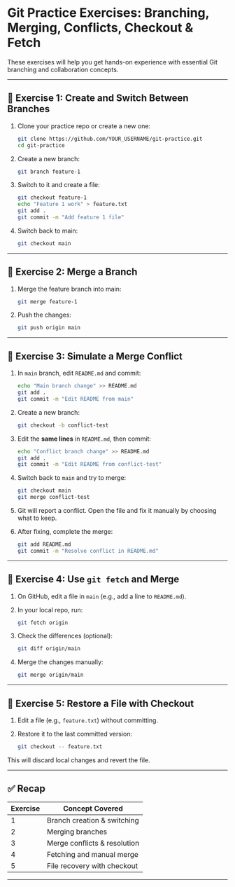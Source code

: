 # Git Practice Exercises: Branching, Merging, Conflicts, Checkout & Fetch

These exercises will help you get hands-on experience with essential Git branching and collaboration concepts.

---

## 🧩 Exercise 1: Create and Switch Between Branches

1. Clone your practice repo or create a new one:
   ```bash
   git clone https://github.com/YOUR_USERNAME/git-practice.git
   cd git-practice
   ```

2. Create a new branch:

   ```bash
   git branch feature-1
   ```

3. Switch to it and create a file:

   ```bash
   git checkout feature-1
   echo "Feature 1 work" > feature.txt
   git add .
   git commit -m "Add feature 1 file"
   ```

4. Switch back to main:

   ```bash
   git checkout main
   ```

---

## 🧩 Exercise 2: Merge a Branch

1. Merge the feature branch into main:

   ```bash
   git merge feature-1
   ```

2. Push the changes:

   ```bash
   git push origin main
   ```

---

## 🧩 Exercise 3: Simulate a Merge Conflict

1. In `main` branch, edit `README.md` and commit:

   ```bash
   echo "Main branch change" >> README.md
   git add .
   git commit -m "Edit README from main"
   ```

2. Create a new branch:

   ```bash
   git checkout -b conflict-test
   ```

3. Edit the **same lines** in `README.md`, then commit:

   ```bash
   echo "Conflict branch change" >> README.md
   git add .
   git commit -m "Edit README from conflict-test"
   ```

4. Switch back to `main` and try to merge:

   ```bash
   git checkout main
   git merge conflict-test
   ```

5. Git will report a conflict. Open the file and fix it manually by choosing what to keep.

6. After fixing, complete the merge:

   ```bash
   git add README.md
   git commit -m "Resolve conflict in README.md"
   ```

---

## 🧩 Exercise 4: Use `git fetch` and Merge

1. On GitHub, edit a file in `main` (e.g., add a line to `README.md`).

2. In your local repo, run:

   ```bash
   git fetch origin
   ```

3. Check the differences (optional):

   ```bash
   git diff origin/main
   ```

4. Merge the changes manually:

   ```bash
   git merge origin/main
   ```

---

## 🧩 Exercise 5: Restore a File with Checkout

1. Edit a file (e.g., `feature.txt`) without committing.

2. Restore it to the last committed version:

   ```bash
   git checkout -- feature.txt
   ```

This will discard local changes and revert the file.

---

## ✅ Recap

| Exercise | Concept Covered              |
| -------- | ---------------------------- |
| 1        | Branch creation & switching  |
| 2        | Merging branches             |
| 3        | Merge conflicts & resolution |
| 4        | Fetching and manual merge    |
| 5        | File recovery with checkout  |

---
